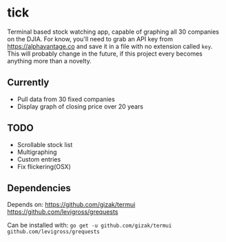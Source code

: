 # tick
Terminal based stock watching app, capable of graphing all 30 companies on the DJIA. For know, you'll need to grab an API key from https://alphavantage.co and save it in a file with no extension called `key`. This will probably change in the future, if this project every becomes anything more than a novelty.

## Currently
- Pull data from 30 fixed companies
- Display graph of closing price over 20 years

## TODO
- Scrollable stock list
- Multigraphing
- Custom entries
- Fix flickering(OSX)

## Dependencies
Depends on:
https://github.com/gizak/termui
https://github.com/levigross/grequests

Can be installed with:
`go get -u github.com/gizak/termui github.com/levigross/grequests`

